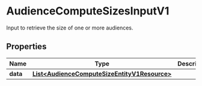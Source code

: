 

# AudienceComputeSizesInputV1

Input to retrieve the size of one or more audiences.

## Properties

| Name | Type | Description | Notes |
|------------ | ------------- | ------------- | -------------|
|**data** | [**List&lt;AudienceComputeSizeEntityV1Resource&gt;**](AudienceComputeSizeEntityV1Resource.md) |  |  [optional] |



